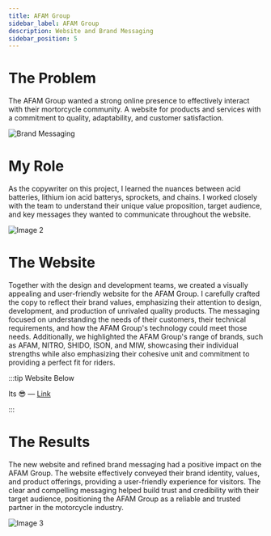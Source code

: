 ```yaml
---
title: AFAM Group 
sidebar_label: AFAM Group
description: Website and Brand Messaging 
sidebar_position: 5
---
```


# The Problem

The AFAM Group wanted a strong online presence to effectively interact with their mortorcycle community. A website for products and services with a commitment to quality, adaptability, and customer satisfaction.

![Brand Messaging](/img/afam.png)

# My Role

As the copywriter on this project, I learned the nuances between acid batteries, lithium ion acid batterys, sprockets, and chains. I worked closely with the team to understand their unique value proposition, target audience, and key messages they wanted to communicate throughout the website.


![Image 2](/img/afam1.png)

# The Website

Together with the design and development teams, we created a visually appealing and user-friendly website for the AFAM Group. I carefully crafted the copy to reflect their brand values, emphasizing their attention to design, development, and production of unrivaled quality products. The messaging focused on understanding the needs of their customers, their technical requirements, and how the AFAM Group's technology could meet those needs. Additionally, we highlighted the AFAM Group's range of brands, such as AFAM, NITRO, SHIDO, ISON, and MIW, showcasing their individual strengths while also emphasizing their cohesive unit and commitment to providing a perfect fit for riders.

:::tip Website Below

Its 😎 —
[Link](https://afam-group.com/)

:::

# The Results

The new website and refined brand messaging had a positive impact on the AFAM Group. The website effectively conveyed their brand identity, values, and product offerings, providing a user-friendly experience for visitors. The clear and compelling messaging helped build trust and credibility with their target audience, positioning the AFAM Group as a reliable and trusted partner in the motorcycle industry.

![Image 3](/img/afam2.png)